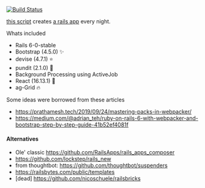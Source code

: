 [![Build Status](https://api.travis-ci.org/la-ruby/create-rails-app.svg?branch=master)](http://travis-ci.org/la-ruby/create-rails-app)

[this script](https://github.com/la-ruby/create-rails-app/blob/master/create-rails-app) creates [a rails app](https://github.com/la-ruby/web-common-core) every night.

Whats included

+ Rails 6-0-stable 
+ Bootstrap (4.5.0) :sparkles:
+ devise (4.7.1) :star:
+ pundit (2.1.0) :muscle:
+ Background Processing using ActiveJob 
+ React (16.13.1) :purple_heart:
+ ag-Grid :fire:

Some ideas were borrowed from these articles

+ https://prathamesh.tech/2019/09/24/mastering-packs-in-webpacker/
+ https://medium.com/@adrian_teh/ruby-on-rails-6-with-webpacker-and-bootstrap-step-by-step-guide-41b52ef4081f


#### Alternatives

-  Ole' classic https://github.com/RailsApps/rails_apps_composer
-  https://github.com/lockstep/rails_new
-  from thoughtbot: https://github.com/thoughtbot/suspenders
-  https://railsbytes.com/public/templates
-  [dead] https://github.com/nicoschuele/railsbricks
